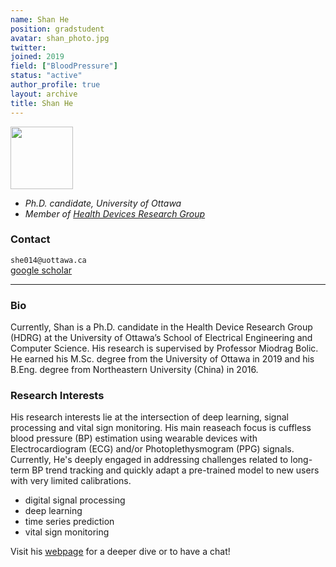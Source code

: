 ```yaml
---
name: Shan He
position: gradstudent
avatar: shan_photo.jpg
twitter:
joined: 2019
field: ["BloodPressure"]
status: "active"
author_profile: true
layout: archive
title: Shan He
---
```


<img width="100" src="{{site.baseurl}}/images/people/{{page.avatar}}" data-action="zoom">

- _Ph.D. candidate, University of Ottawa_<br>
- _Member of [Health Devices Research Group](https://carg-uottawa.github.io/health-devices/)_


### Contact

<i class="fa fa-envelope-o"></i>  `she014@uottawa.ca`<br>
<i class="ai ai-google-scholar" style="font-size: 2rem;"></i> [google scholar](https://scholar.google.ca/citations?user=WVnp080AAAAJ&hl=en&oi=sra) <br>

<hr>

### Bio

Currently, Shan is a Ph.D. candidate in the Health Device Research Group (HDRG) at the University of Ottawa’s School of Electrical Engineering and Computer Science. His research is supervised by Professor Miodrag Bolic. He earned his M.Sc. degree from the University of Ottawa in 2019 and his B.Eng. degree from Northeastern University (China) in 2016.


### Research Interests

His research interests lie at the intersection of deep learning, signal processing and vital sign monitoring. His main reaseach focus is cuffless blood pressure (BP) estimation using wearable devices with Electrocardiogram (ECG) and/or Photoplethysmogram (PPG) signals. Currently, He's deeply engaged in addressing challenges related to long-term BP trend tracking and quickly adapt a pre-trained model to new users with very limited calibrations.

- digital signal processing
- deep learning
- time series prediction
- vital sign monitoring


Visit his [webpage](https://shanhe0426.github.io/) for a deeper dive or to have a chat!
